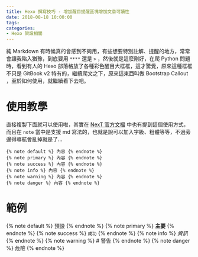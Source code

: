 ```yaml
---
title: Hexo 撰寫技巧 - 增加醒目提醒區塊增加文章可讀性
date: 2018-08-18 10:00:00
tags:
categories:
- Hexo 架設相關
---
```

純 Markdown 有時候真的會感到不夠用，有些想要特別註解、提醒的地方，常常會讓我陷入猶豫，到底要用 `****` 還是 `>` ，然後就是這麼剛好，在爬 Python 問題時，看到有人的 Hexo 部落格放了各種彩色醒目大框框，這才驚覺，原來這種框框不只是 GitBook v2 特有的，繼續爬文之下，原來這東西叫做 Bootstrap Callout ，至於如何使用，就繼續看下去吧。
<!--more-->
# 使用教學
直接複製下面就可以使用啦，其實在 [NexT 官方文檔](https://theme-next.iissnan.com/tag-plugins.html#bootstrap-callout) 中也有提到這個使用方式，而且在 `note` 當中是支援 md 寫法的，也就是說可以加入字級、粗體等等，不過旁邊得導航會亂掉就是了...

```
{% note default %} 內容 {% endnote %}
{% note primary %} 內容 {% endnote %}
{% note success %} 內容 {% endnote %}
{% note info %} 內容 {% endnote %}
{% note warning %} 內容 {% endnote %}
{% note danger %} 內容 {% endnote %}
```
# 範例
{% note default %} 預設 {% endnote %}
{% note primary %} **主要** {% endnote %}
{% note success %} `成功` {% endnote %}
{% note info %} *資訊* {% endnote %}
{% note warning %} # 警告 {% endnote %}
{% note danger %} 危險 {% endnote %}
